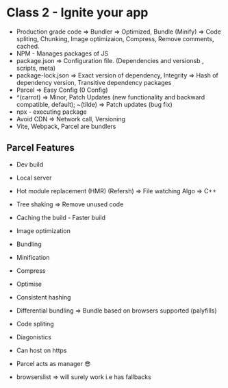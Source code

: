 # Class 2 - Ignite your app

-   Production grade code => Bundler => Optimized, Bundle (Minify) => Code spliting, Chunking, Image optimizaion, Compress, Remove comments, cached.
-   NPM - Manages packages of JS
-   package.json => Configuration file. (Dependencies and versionsb , scripts, meta)
-   package-lock.json => Exact version of dependency, Integrity => Hash of dependency version, Transitive dependency packages
-   Parcel => Easy Config (0 Config)
-   ^(carrot) => Minor, Patch Updates (new functionality and backward compatible, default); ~(tilde) => Patch updates (bug fix)
-   npx - executing package
-   Avoid CDN => Network call, Versioning
-   Vite, Webpack, Parcel are bundlers

## Parcel Features

-   Dev build
-   Local server
-   Hot module replacement (HMR) (Refersh) => File watching Algo => C++
-   Tree shaking => Remove unused code
-   Caching the build - Faster build
-   Image optimization
-   Bundling
-   Minification
-   Compress
-   Optimise
-   Consistent hashing
-   Differential bundling => Bundle based on browsers supported (palyfills)
-   Code spliting
-   Diagonistics
-   Can host on https

-   Parcel acts as manager 😎

-   browserslist => will surely work i.e has fallbacks
